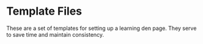 # Template Files
These are a set of templates for setting up a learning den page. They serve to save time and maintain consistency.
